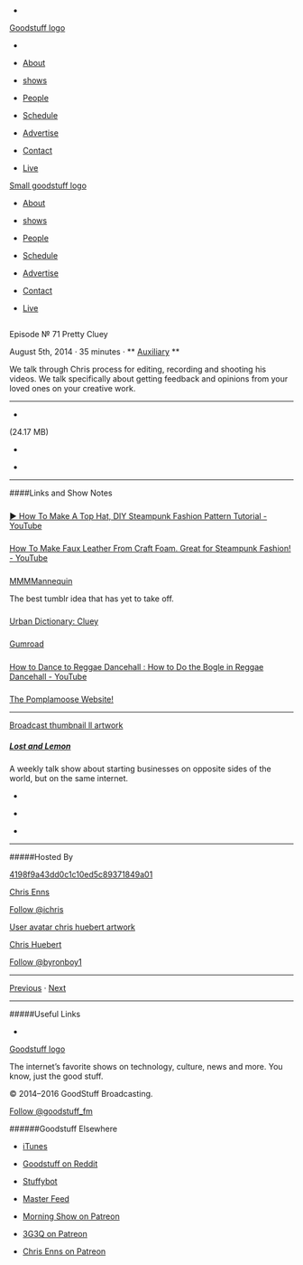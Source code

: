 

-
[Goodstuff logo](http://www.goodstuff.network/)[](/assets/goodstuff_logo-17c1fe6f378352de5d7345f76152130b.svg)

-


-  [About](/about)

-  [shows](/shows)

-  [People](/people)

-  [Schedule](/schedule)

-  [Advertise](/advertise)

-  [Contact](/contact)

-  [Live](/live)


[Small goodstuff logo](http://www.goodstuff.network/)[](/assets/small_goodstuff_logo-bf032e72b9ec41494f4d90905f1ad619.svg)


-  [About](/about)

-  [shows](/shows)

-  [People](/people)

-  [Schedule](/schedule)

-  [Advertise](/advertise)

-  [Contact](/contact)

-  [Live](/live)


##
Episode № 71
Pretty Cluey


August 5th, 2014
&middot;
35
minutes
&middot;
**
[Auxiliary](/auxiliary/18)
**


We talk through Chris process for editing, recording and shooting his videos. We talk specifically about getting feedback and opinions from your loved ones on your creative work.


------------------------------


-
[](https://podcasts-1.feedpress.co/10591/ll-71.mp3)(24.17 MB)

-
[](http://twitter.com/intent/tweet?text=Lost%20and%20Lemon%20%E2%84%96%2071%20on%20@goodstuff_fm%20-%20http://goodstuff.network/ll/71)

-
[](http://www.facebook.com/sharer/sharer.php?u=http://goodstuff.network/ll/71)


------------------------------


####Links and Show Notes

#####
[▶ How To Make A Top Hat, DIY Steampunk Fashion Pattern Tutorial - YouTube](https://www.youtube.com/watch?v=3WclYUYe6k4&feature=youtu.be)


#####
[How To Make Faux Leather From Craft Foam. Great for Steampunk Fashion! - YouTube](https://www.youtube.com/watch?v=45Lxy_2lDw4&feature=youtu.be)


#####
[MMMMannequin](http://mmmmannequin.tumblr.com/)


The best tumblr idea that has yet to take off.


#####
[Urban Dictionary: Cluey](http://www.urbandictionary.com/define.php?term=Cluey)


#####
[Gumroad](https://gumroad.com/)


#####
[How to Dance to Reggae Dancehall : How to Do the Bogle in Reggae Dancehall - YouTube](https://www.youtube.com/watch?v=Z22u34dimq4)


#####
[The Pomplamoose Website!](http://www.pomplamoose.com/)


------------------------------


[Broadcast thumbnail ll artwork](/ll)[](https://goodstuffs3.s3.amazonaws.com/uploads/broadcast/image/26/broadcast_thumbnail_ll_artwork.png)

##### [Lost and Lemon](/ll)


A weekly talk show about starting businesses on opposite sides of the world, but on the same internet.

-
[](https://itunes.apple.com/ca/podcast/lost-lemon-brothers-in-business/id467564174?mt=2)

-
[](http://feeds.goodstuff.network/ll)

-
[](mailto:chris@goodstuff.network?cc=sponsorship%40goodstuff.network&subject=%5BGoodStuff%20FM%5D%20Sponsorship%20Inquiry%20for%20Lost%20and%20Lemon)


------------------------------


#####Hosted By


[4198f9a43dd0c1c10ed5c89371849a01](/people/chris-enns)[](http://gravatar.com/avatar/4198f9a43dd0c1c10ed5c89371849a01.png?s=300&r=pg)

[Chris Enns](/people/chris-enns)


[Follow @ichris](https://twitter.com/ichris)


[User avatar chris huebert artwork](/people/chris-huebert)[](https://goodstuffs3.s3.amazonaws.com/uploads/user/avatar/41/user_avatar_chris-huebert_artwork.png)

[Chris Huebert](/people/chris-huebert)


[Follow @byronboy1](https://twitter.com/byronboy1)


------------------------------


[Previous](/ll/70)
&middot;
[Next](/ll/72)


------------------------------


#####Useful Links

-
[](mailto:chris@goodstuff.network?subject=%5BGoodstuff%20FM%5D%20Feedback%20for%20Lost%20and%20Lemon)


[Goodstuff logo](http://www.goodstuff.network/)[](/assets/goodstuff_logo-17c1fe6f378352de5d7345f76152130b.svg)


The internet’s favorite shows on technology, culture, news and more. You know, just the good stuff.


&copy; 2014&ndash;2016 GoodStuff Broadcasting.

[Follow @goodstuff_fm](https://twitter.com/goodstufffm)


######Goodstuff Elsewhere

-  [iTunes](https://itunes.apple.com/us/artist/goodstuff-fm/id843385597?mt=2)

-  [Goodstuff on Reddit](https://www.reddit.com/r/Goodstuff_fm/)

-  [Stuffybot](http://stuffybot.goodstuff.network)

-  [Master Feed](/master/feed)

-  [Morning Show on Patreon](https://www.patreon.com/morningshow)

-  [3G3Q on Patreon](https://www.patreon.com/3g3q)

-  [Chris Enns on Patreon](https://www.patreon.com/ichris)
